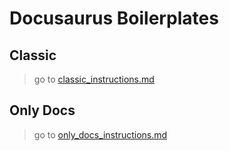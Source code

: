 # Docusaurus Boilerplates

[1]: /classic_instructions.md
[2]: /only_docs_instructions.md

## Classic

> go to [classic_instructions.md][1]

## Only Docs

> go to [only_docs_instructions.md][2]


